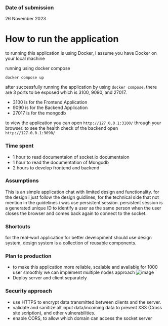 ### Date of submission
26 November 2023

# How to run the application
to running this application is using Docker, I assume you have Docker on your local machine

running using docker compose
```
docker compose up
```

after successfully running the application by using `docker compose`, there are 3 ports to be exposed which is 3100, 9090, and 27017.

- 3100 is for the Frontend Application
- 9090 is for the Backend Application
- 27017 is for the mongodb

to view the application you can open `http://127.0.0.1:3100/` through your browser. to see the health check of the backend open `http://127.0.0.1:9090/`

### Time spent
- 1 hour to read documentaion of socket.io documentaion
- 1 hour to read the documentation of Mongodb
- 2 hours to develop frontend and backend

### Assumptions
This is an simple application chat with limited design and functionality.
for the design i just follow the design guidlines, for the technical side that not mention in the guidelines i was use persistent session.
persistent session is a generated unique ID to identify a user as the same person when the user closes the browser and comes back again to connect to the socket.

### Shortcuts
for the real-worl application for better development should use design system, design system is a collection of reusable components.

### Plan to production
- to make this application more reliable, scalable and available for 1000 user smoothly we can implement multiple nodes approach
![image](https://socket.io/images/multiple-nodes-no-sticky-dark.png)
- Deploy server and client separately

### Security approach
- use HTTPS to encrypt data transmitted between clients and the server.
- validate and sanitize all input data/incoming data to prevent XSS (Cross site scription), and other vulnerabilities.
- enable CORS, to allow which domain can access the socket server

